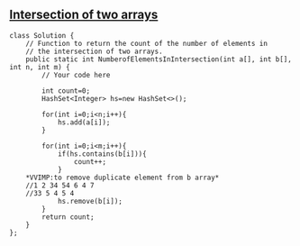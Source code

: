 ## [Intersection of two arrays](https://www.geeksforgeeks.org/problems/intersection-of-two-arrays2404/1?utm_source=geeksforgeeks&utm_medium=article_practice_tab&utm_campaign=article_practice_tab)

```
class Solution {
    // Function to return the count of the number of elements in
    // the intersection of two arrays.
    public static int NumberofElementsInIntersection(int a[], int b[], int n, int m) {
        // Your code here
        
        int count=0;
        HashSet<Integer> hs=new HashSet<>();
        
        for(int i=0;i<n;i++){
            hs.add(a[i]);
        }
        
        for(int i=0;i<m;i++){
            if(hs.contains(b[i])){
                count++;
            }
	*VVIMP:to remove duplicate element from b array*
	//1 2 34 54 6 4 7 
	//33 5 4 5 4
            hs.remove(b[i]);
        }
        return count;
    }
};
```

